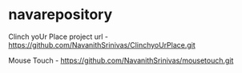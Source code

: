 # navarepository
Clinch yoUr Place project url - https://github.com/NavanithSrinivas/ClinchyoUrPlace.git


Mouse Touch - https://github.com/NavanithSrinivas/mousetouch.git
